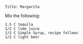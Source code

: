 ~~~ recipe-info
Title: Margarita
~~~

Mix the following:

~~~ recipe-ingredients
1.5 C tequila
1/2 C lime juice
1/2 C Simple Syrup, recipe follows
1/2 C light beer
~~~

